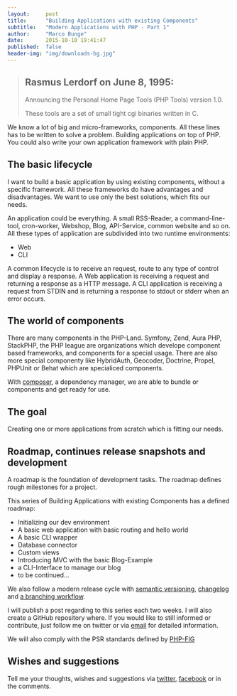 ```yaml
---
layout:     post
title:      "Building Applications with existing Components"
subtitle:   "Modern Applications with PHP - Part 1"
author:     "Marco Bunge"
date:       2015-10-10 19:41:47
published:  false
header-img: "img/downloads-bg.jpg"
---
```


<blockquote cite="https://groups.google.com/forum/?hl=en#!original/comp.infosystems.www.authoring.cgi/PyJ25gZ6z7A/M9FkTUVDfcwJ">
	<h2>Rasmus Lerdorf on June 8, 1995:</h2>
	<p>Announcing the Personal Home Page Tools (PHP Tools) version 1.0.</p>
	<p>These tools are a set of small tight cgi binaries written in C.</p>
</blockquote>

We know a lot of big and micro-frameworks, components. All these lines has to be written to solve a problem.
Building applications on top of PHP. You could also write your own application framework with plain PHP.

## The basic lifecycle

I want to build a basic application by using existing components, without a specific framework. All these 
frameworks do have advantages and disadvantages. We want to use only the best solutions, which fits our needs.

An application could be everything. A small RSS-Reader, a command-line-tool, cron-worker, Webshop, Blog, 
API-Service, common website and so on. All these types of application are subdivided into two runtime environments:

 - Web
 - CLI
 
A common lifecycle is to receive an request, route to any type of control and display a response. A Web application 
is receiving a request and returning a response as a HTTP message. A CLI application is receiving a request from STDIN 
and is returning a response to stdout or stderr when an error occurs.

## The world of components

There are many components in the PHP-Land. Symfony, Zend, Aura PHP, StackPHP, the PHP league are organizations which develope
component based frameworks, and components for a special usage. There are also more special componenty like HybridAuth, Geocoder,
Doctrine, Propel, PHPUnit or Behat which are specialiced components.

With <a href="https://getcomposer.org/" target="_blank">composer</a>, a dependency manager, we are able to bundle or components and get ready for use.

## The goal

Creating one or more applications from scratch which is fitting our needs.

## Roadmap, continues release snapshots and development

A roadmap is the foundation of development tasks. The roadmap defines rough milestones for a project.

This series of Building Applications with existing Components has a defined roadmap:

 - Initializing our dev environment
 - A basic web application with basic routing and hello world
 - A basic CLI wrapper
 - Database connector
 - Custom views
 - Introducing MVC with the basic Blog-Example
 - a CLI-Interface to manage our blog
 - to be continued...

We also follow a modern release cycle with <a href="http://semver.org/" target="_blank">semantic versioning</a>,
<a href="http://keepachangelog.com/" target="_blank">changelog</a> and 
<a href="https://git-scm.com/book/en/v2/Git-Branching-Branching-Workflows" target="_blank">a branching workflow</a>.

I will publish a post regarding to this series each two weeks. I will also create a GitHub repository where.
If you would like to still informed or contribute, just follow me on twitter or via 
<a href="mailto:mjls@web.de">email</a> for detailed information.

We will also comply with the PSR standards defined by <a href="http://www.php-fig.org/" target="_blank">PHP-FIG</a>
 
## Wishes and suggestions

Tell me your thoughts, wishes and suggestions via <a href="https://twitter.com/makk_eightbit" target="_blank">twitter</a>, 
<a href="https://www.facebook.com/marco.bunge.dev" target="_blank">facebook</a> or in the comments.